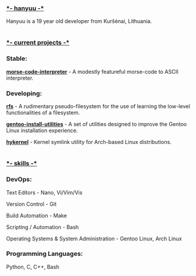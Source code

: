 ### <ins>\*- hanyuu -*

Hanyuu is a 19 year old developer from Kuršėnai, Lithuania.

#

### <ins>\*- current projects -*

### Stable:

[**morse-code-interpreter**](https://github.com/0xhanyuu/morse-code-interpreter/) - A modestly featureful morse-code to ASCII interpreter.

### Developing:

[**rfs**](https://github.com/0xhanyuu/basic_filesystem) - A rudimentary pseudo-filesystem for the use of learning the low-level functionalities of a filesystem.

[**gentoo-install-utilities**](https://github.com/0xhanyuu/gentoo-install-utilities) - A set of utilities designed to improve the Gentoo Linux installation experience.

[**hykernel**](https://github.com/0xhanyuu/hykernel) - Kernel symlink utility for Arch-based Linux distributions.

#

### <ins>\*- skills -*

### DevOps:

Text Editors - Nano, Vi/Vim/Vis

Version Control - Git

Build Automation - Make

Scripting / Automation - Bash

Operating Systems & System Administration - Gentoo Linux, Arch Linux

### Programming Languages:

Python, C, C++, Bash
